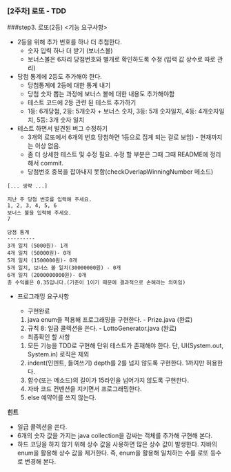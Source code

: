 ### [2주차] 로또 - TDD 
###step3. 로또(2등)
<기능 요구사항>
- 2등을 위해 추가 번호를 하나 더 추첨한다.
  - 숫자 입력 하나 더 받기 (보너스볼)
  - 보너스볼은 6자리 당첨번호와 별개로 확인하도록 수정 (입력 값 상수로 따로 관리)
- 당첨 통계에 2등도 추가해야 한다.
  - 당첨통계에 2등에 대한 통계 내기
  - 당첨 숫자 뽑는 과정에 보너스 볼에 대한 내용도 추가해야함
  - 테스트 코드에 2등 관련 된 테스트 추가하기
  - 1등: 6개당첨, 2등: 5개숫자 + 보너스 숫자, 3등: 5개 숫자일치, 4등: 4개숫자일치, 5등: 3개 숫자 일치 
- 테스트 하면서 발견된 버그 수정하기 
  -  3개의 로또에서 6개의 번호 당첨하면 1등으로 집계 되는 걸로 보임) - 현재까지는 이상 없음.
  - 좀 더 상세한 테스트 및 수정 필요. 수정 할 부분은 그때 그때 README에 정리해서 commit.
  - 당첨번호 중복을 잡아내지 못함(checkOverlapWinningNumber 메소드)
```
[... 생략 ...]

지난 주 당첨 번호를 입력해 주세요.
1, 2, 3, 4, 5, 6
보너스 볼을 입력해 주세요.
7

당첨 통계
---------
3개 일치 (5000원)- 1개
4개 일치 (50000원)- 0개
5개 일치 (1500000원)- 0개
5개 일치, 보너스 볼 일치(30000000원) - 0개
6개 일치 (2000000000원)- 0개
총 수익률은 0.35입니다.(기준이 1이기 때문에 결과적으로 손해라는 의미임)
```
* 프로그래밍 요구사항
  - 구현완료
   1) java enum을 적용해 프로그래밍을 구현한다. - Prize.java (완료)
   3) 규칙 8: 일급 콜렉션을 쓴다. - LottoGenerator.java (완료)
 
   - 최종확인 할 사항
   1) 모든 기능을 TDD로 구현해 단위 테스트가 존재해야 한다. 단, UI(System.out, System.in) 로직은 제외
   2) indent(인덴트, 들여쓰기) depth를 2를 넘지 않도록 구현한다. 1까지만 허용한다.
   3) 함수(또는 메소드)의 길이가 15라인을 넘어가지 않도록 구현한다.
   4) 자바 코드 컨벤션을 지키면서 프로그래밍한다.
   5) else 예약어를 쓰지 않는다.

**힌트**
- 일급 콜렉션을 쓴다.
- 6개의 숫자 값을 가지는 java collection을 감싸는 객체를 추가해 구현해 본다.
- 하드 코딩을 하지 않기 위해 상수 값을 사용하면 많은 상수 값이 발생한다. 자바의 enum을 활용해 상수 값을 제거한다. 즉, enum을 활용해 일치하는 수를 로또 등수로 변경해 본다.
